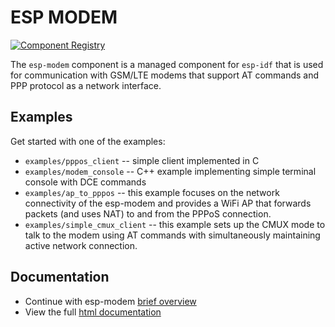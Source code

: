 # ESP MODEM

[![Component Registry](https://components.espressif.com/components/espressif/esp_modem/badge.svg)](https://components.espressif.com/components/espressif/esp_modem)

The `esp-modem` component is a managed component for `esp-idf` that is used for communication with GSM/LTE modems
that support AT commands and PPP protocol as a network interface.

## Examples

Get started with one of the examples:
* `examples/pppos_client` -- simple client implemented in C
* `examples/modem_console` -- C++ example implementing simple terminal console with DCE commands
* `examples/ap_to_pppos` -- this example focuses on the network connectivity of the esp-modem and provides a WiFi AP
  that forwards packets (and uses NAT) to and from the PPPoS connection.
* `examples/simple_cmux_client` -- this example sets up the CMUX mode to talk to the modem using AT commands
  with simultaneously maintaining active network connection.

## Documentation

* Continue with esp-modem [brief overview](https://github.com/espressif/esp-protocols/tree/master/docs/esp_modem/en/README.rst)
* View the full [html documentation](https://docs.espressif.com/projects/esp-protocols/esp_modem/docs/latest/index.html)

